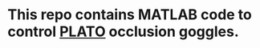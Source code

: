 # This repo contains MATLAB code to control <a href="http://www.translucent.ca/products/plato-visual-occlusion-spectacles/">PLATO</a> occlusion goggles.
